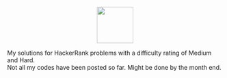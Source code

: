<p align="center">
    <a href="https://www.hackerrank.com/sudhar287">
        <img height=85 src="https://d3keuzeb2crhkn.cloudfront.net/hackerrank/assets/styleguide/logo_wordmark-f5c5eb61ab0a154c3ed9eda24d0b9e31.svg">
    </a>
</p>

My solutions for HackerRank problems with a difficulty rating of Medium and Hard. <br/>
Not all my codes have been posted so far. Might be done by the month end. <br/>
